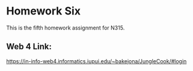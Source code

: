 # Homework Six

This is the fifth homework assignment for N315.

## Web 4 Link:
https://in-info-web4.informatics.iupui.edu/~bakejona/JungleCook/#login
